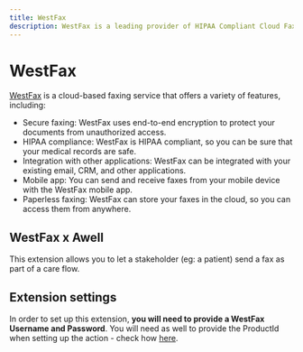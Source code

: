 ```yaml
---
title: WestFax
description: WestFax is a leading provider of HIPAA Compliant Cloud Fax / Fax to Email, Print to Fax
---
```


# WestFax

[WestFax](https://westfax.com/) is a cloud-based faxing service that offers a variety of features, including:
- Secure faxing: WestFax uses end-to-end encryption to protect your documents from unauthorized access.
- HIPAA compliance: WestFax is HIPAA compliant, so you can be sure that your medical records are safe.
- Integration with other applications: WestFax can be integrated with your existing email, CRM, and other applications.
- Mobile app: You can send and receive faxes from your mobile device with the WestFax mobile app.
- Paperless faxing: WestFax can store your faxes in the cloud, so you can access them from anywhere.

## WestFax x Awell

This extension allows you to let a stakeholder (eg: a patient) send a fax as part of a care flow.

## Extension settings

In order to set up this extension, **you will need to provide a WestFax Username and Password**. You will need as well to provide the ProductId when setting up the action - check how [here](https://westfax.com/how-to-get-productid/).


